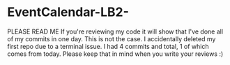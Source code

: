 ﻿# EventCalendar-LB2-
PLEASE READ ME
If you're reviewing my code it will show that I've done all of my commits in one day. This is not the case. I accidentally deleted my first repo due to a terminal issue. I had 4 commits and total, 1 of which comes from today. Please keep that in mind when you write your reviews :)
